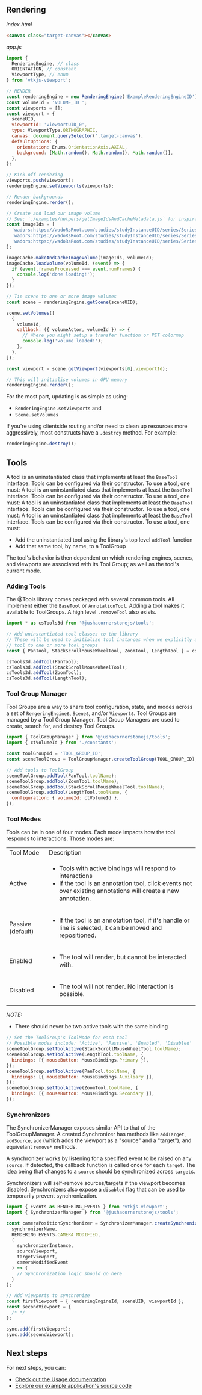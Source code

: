 ## Rendering

_index.html_

```html
<canvas class="target-canvas"></canvas>
```

_app.js_

```js
import {
  RenderingEngine, // class
  ORIENTATION, // constant
  ViewportType, // enum
} from 'vtkjs-viewport';

// RENDER
const renderingEngine = new RenderingEngine('ExampleRenderingEngineID');
const volumeId = 'VOLUME_ID ';
const viewports = [];
const viewport = {
  sceneUID,
  viewportId: 'viewportUID_0',
  type: ViewportType.ORTHOGRAPHIC,
  canvas: document.querySelector('.target-canvas'),
  defaultOptions: {
    orientation: Enums.OrientationAxis.AXIAL,
    background: [Math.random(), Math.random(), Math.random()],
  },
};

// Kick-off rendering
viewports.push(viewport);
renderingEngine.setViewports(viewports);

// Render backgrounds
renderingEngine.render();

// Create and load our image volume
// See: `./examples/helpers/getImageIdsAndCacheMetadata.js` for inspiration
const imageIds = [
  'wadors:https://wadoRsRoot.com/studies/studyInstanceUID/series/SeriesInstanceUID/instances/SOPInstanceUID/frames/1',
  'wadors:https://wadoRsRoot.com/studies/studyInstanceUID/series/SeriesInstanceUID/instances/SOPInstanceUID/frames/2',
  'wadors:https://wadoRsRoot.com/studies/studyInstanceUID/series/SeriesInstanceUID/instances/SOPInstanceUID/frames/3',
];

imageCache.makeAndCacheImageVolume(imageIds, volumeId);
imageCache.loadVolume(volumeId, (event) => {
  if (event.framesProcessed === event.numFrames) {
    console.log('done loading!');
  }
});

// Tie scene to one or more image volumes
const scene = renderingEngine.getScene(sceneUID);

scene.setVolumes([
  {
    volumeId,
    callback: ({ volumeActor, volumeId }) => {
      // Where you might setup a transfer function or PET colormap
      console.log('volume loaded!');
    },
  },
]);

const viewport = scene.getViewport(viewports[0].viewportId);

// This will initialise volumes in GPU memory
renderingEngine.render();
```

For the most part, updating is as simple as using:

- `RenderingEngine.setViewports` and
- `Scene.setVolumes`

If you're using clientside routing and/or need to clean up resources more
aggressively, most constructs have a `.destroy` method. For example:

```js
renderingEngine.destroy();
```

## Tools

A tool is an uninstantiated class that implements at least the `BaseTool` interface.
Tools can be configured via their constructor. To use a tool, one must:
A tool is an uninstantiated class that implements at least the `BaseTool` interface.
Tools can be configured via their constructor. To use a tool, one must:
A tool is an uninstantiated class that implements at least the `BaseTool` interface.
Tools can be configured via their constructor. To use a tool, one must:
A tool is an uninstantiated class that implements at least the `BaseTool` interface.
Tools can be configured via their constructor. To use a tool, one must:

- Add the uninstantiated tool using the library's top level `addTool` function
- Add that same tool, by name, to a ToolGroup

The tool's behavior is then dependent on which rendering engines, scenes,
and viewports are associated with its Tool Group; as well as the tool's current
mode.

### Adding Tools

The @Tools library comes packaged with several common tools. All implement either
the `BaseTool` or `AnnotationTool`. Adding a tool makes it available to ToolGroups.
A high level `.removeTool` also exists.

```js
import * as csTools3d from '@jushacornerstonejs/tools';

// Add uninstantiated tool classes to the library
// These will be used to initialize tool instances when we explicitly add each
// tool to one or more tool groups
const { PanTool, StackScrollMouseWheelTool, ZoomTool, LengthTool } = csTools3d;

csTools3d.addTool(PanTool);
csTools3d.addTool(StackScrollMouseWheelTool);
csTools3d.addTool(ZoomTool);
csTools3d.addTool(LengthTool);
```

### Tool Group Manager

Tool Groups are a way to share tool configuration, state, and modes across
a set of `RengeringEngine`s, `Scene`s, and/or `Viewport`s. Tool Groups are managed
by a Tool Group Manager. Tool Group Managers are used to create, search for, and
destroy Tool Groups.

```js
import { ToolGroupManager } from '@jushacornerstonejs/tools';
import { ctVolumeId } from './constants';

const toolGroupId = 'TOOL_GROUP_ID';
const sceneToolGroup = ToolGroupManager.createToolGroup(TOOL_GROUP_ID);

// Add tools to ToolGroup
sceneToolGroup.addTool(PanTool.toolName);
sceneToolGroup.addTool(ZoomTool.toolName);
sceneToolGroup.addTool(StackScrollMouseWheelTool.toolName);
sceneToolGroup.addTool(LengthTool.toolName, {
  configuration: { volumeId: ctVolumeId },
});
```

### Tool Modes

Tools can be in one of four modes. Each mode impacts how the tool responds to
interactions. Those modes are:

<table>
  <tr>
    <td>Tool Mode</td>
    <td>Description</td>
  </tr>
  <tr>
    <td>Active</td>
    <td>
      <ul>
        <li>Tools with active bindings will respond to interactions</li>
        <li>If the tool is an annotation tool, click events not over existing annotations
  will create a new annotation.</li>
      </ul>
    </td>
  </tr>
  <tr>
    <td>Passive (default)</td>
    <td>
      <ul>
        <li>If the tool is an annotation tool, if it's handle or line is selected, it
    can be moved and repositioned.</li>
      </ul>
    </td>
  </tr>
  <tr>
    <td>Enabled</td>
    <td>
      <ul>
        <li>The tool will render, but cannot be interacted with.</li>
      </ul>
    </td>
  </tr>
  <tr>
    <td>Disabled</td>
    <td>
      <ul>
        <li>The tool will not render. No interaction is possible.</li>
      </ul>
    </td>
  </tr>
</table>

_NOTE:_

- There should never be two active tools with the same binding

```js
// Set the ToolGroup's ToolMode for each tool
// Possible modes include: 'Active', 'Passive', 'Enabled', 'Disabled'
sceneToolGroup.setToolActive(StackScrollMouseWheelTool.toolName);
sceneToolGroup.setToolActive(LengthTool.toolName, {
  bindings: [{ mouseButton: MouseBindings.Primary }],
});
sceneToolGroup.setToolActive(PanTool.toolName, {
  bindings: [{ mouseButton: MouseBindings.Auxiliary }],
});
sceneToolGroup.setToolActive(ZoomTool.toolName, {
  bindings: [{ mouseButton: MouseBindings.Secondary }],
});
```

### Synchronizers

The SynchronizerManager exposes similar API to that of the ToolGroupManager. A
created Synchronizer has methods like `addTarget`, `addSource`, `add` (which adds
the viewport as a "source" and a "target"), and equivelant `remove*` methods.

A synchronizer works by listening for a specified event to be raised on any `source`.
If detected, the callback function is called once for each `target`. The idea being
that changes to a `source` should be synchronized across `target`s.

Synchronizers will self-remove sources/targets if the viewport becomes disabled.
Synchronizers also expose a `disabled` flag that can be used to temporarily prevent
synchronization.

```js
import { Events as RENDERING_EVENTS } from 'vtkjs-viewport';
import { SynchronizerManager } from '@jushacornerstonejs/tools';

const cameraPositionSyncrhonizer = SynchronizerManager.createSynchronizer(
  synchronizerName,
  RENDERING_EVENTS.CAMERA_MODIFIED,
  (
    synchronizerInstance,
    sourceViewport,
    targetViewport,
    cameraModifiedEvent
  ) => {
    // Synchronization logic should go here
  }
);

// Add viewports to synchronize
const firstViewport = { renderingEngineId, sceneUID, viewportId };
const secondViewport = {
  /* */
};

sync.add(firstViewport);
sync.add(secondViewport);
```

## Next steps

For next steps, you can:

- [Check out the Usage documentation](#)
- [Explore our example application's source code](#)
